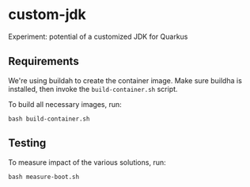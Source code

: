# custom-jdk
Experiment: potential of a customized JDK for Quarkus

## Requirements

We're using buildah to create the container image.
Make sure buildha is installed, then invoke the `build-container.sh` script.

To build all necessary images, run:

    bash build-container.sh

## Testing

To measure impact of the various solutions, run:

    bash measure-boot.sh
